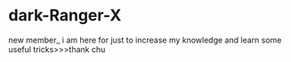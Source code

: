 # dark-Ranger-X
new member_ i am here for just to increase my knowledge and learn some useful tricks>>>thank chu
